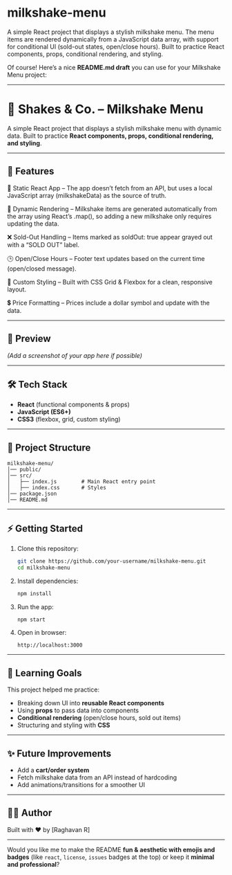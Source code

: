 # milkshake-menu
A simple React project that displays a stylish milkshake menu. The menu items are rendered dynamically from a JavaScript data array, with support for conditional UI (sold-out states, open/close hours). Built to practice React components, props, conditional rendering, and styling.


Of course! Here’s a nice **README.md draft** you can use for your Milkshake Menu project:

---

# 🥤 Shakes & Co. – Milkshake Menu

A simple React project that displays a stylish milkshake menu with dynamic data. Built to practice **React components, props, conditional rendering, and styling**.

---

## 🚀 Features

🍹 Static React App – The app doesn’t fetch from an API, but uses a local JavaScript array (milkshakeData) as the source of truth.

📝 Dynamic Rendering – Milkshake items are generated automatically from the array using React’s .map(), so adding a new milkshake only requires updating the data.

❌ Sold-Out Handling – Items marked as soldOut: true appear grayed out with a “SOLD OUT” label.

🕒 Open/Close Hours – Footer text updates based on the current time (open/closed message).

🎨 Custom Styling – Built with CSS Grid & Flexbox for a clean, responsive layout.

💲 Price Formatting – Prices include a dollar symbol and update with the data.

---

## 📸 Preview

*(Add a screenshot of your app here if possible)*

---

## 🛠️ Tech Stack

* **React** (functional components & props)
* **JavaScript (ES6+)**
* **CSS3** (flexbox, grid, custom styling)

---

## 📂 Project Structure

```
milkshake-menu/
│── public/
│── src/
│   ├── index.js        # Main React entry point
│   ├── index.css       # Styles
│── package.json
│── README.md
```

---

## ⚡ Getting Started

1. Clone this repository:

   ```bash
   git clone https://github.com/your-username/milkshake-menu.git
   cd milkshake-menu
   ```

2. Install dependencies:

   ```bash
   npm install
   ```

3. Run the app:

   ```bash
   npm start
   ```

4. Open in browser:

   ```
   http://localhost:3000
   ```

---

## 📖 Learning Goals

This project helped me practice:

* Breaking down UI into **reusable React components**
* Using **props** to pass data into components
* **Conditional rendering** (open/close hours, sold out items)
* Structuring and styling with **CSS**

---

## ✨ Future Improvements

* Add a **cart/order system**
* Fetch milkshake data from an API instead of hardcoding
* Add animations/transitions for a smoother UI

---

## 👨‍💻 Author

Built with ❤️ by [Raghavan R]

---

Would you like me to make the README **fun & aesthetic with emojis and badges** (like `react`, `license`, `issues` badges at the top) or keep it **minimal and professional**?
